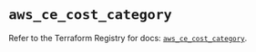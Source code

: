 # `aws_ce_cost_category`

Refer to the Terraform Registry for docs: [`aws_ce_cost_category`](https://registry.terraform.io/providers/hashicorp/aws/5.51.0/docs/resources/ce_cost_category).
